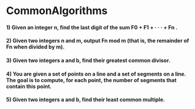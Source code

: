 # CommonAlgorithms


#### 1)  Given an integer n, find the last digit of the sum F0 + F1 + · · · + Fn .

#### 2)  Given two integers n and m, output Fn mod m (that is, the remainder of Fn when divided by m).

#### 3)  Given two integers a and b, find their greatest common divisor.

#### 4) You are given a set of points on a line and a set of segments on a line. The goal is to compute, for each point, the number of segments that contain this point.

#### 5)  Given two integers a and b, find their least common multiple.

